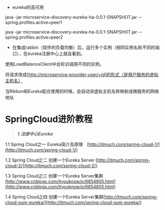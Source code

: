 * eureka的高可用

java -jar microservice-discovery-eureka-ha-0.0.1-SNAPSHOT.jar  --spring.profiles.active=peer1

java -jar microservice-discovery-eureka-ha-0.0.1-SNAPSHOT.jar  --spring.profiles.active=peer2

* 在集成rabbin（软件的负载均衡）后，运行多个实例（相同实例名称不同的端口），在eureka注册中心上就会看到。

使用LoadBalanceClient中会轮训调用不同的实例。

将请求改成\[[http://microservice-provider-user/+id\]的形式（是用户服务的虚拟主机名）](http://microservice-provider-user/+id]的形式（是用户服务的虚拟主机名）)

当Ribbon和Eureka配合使用的时候，会自动讲虚拟主机名称映射成微服务的网络地址

# SpringCloud进阶教程

> _**1.注册中心Eureka**_

  1.1 Spring Cloud之一 Eureka简介及原理　[http://itmuch.com/spring-cloud-1/](http://itmuch.com/spring-cloud-1/)

  1.2 Spring Cloud之二 创建一个Eureka Server [http://itmuch.com/spring-cloud-2/](http://itmuch.com/spring-cloud-2/)

  1.3 Spring Cloud之三 创建一个Eureka Server集群　[http://www.cnblogs.com/ityouknow/p/6854805.html](http://www.cnblogs.com/ityouknow/p/6854805.html)

  1.4 Spring Cloud之四 创建一个Eureka Server集群[http://itmuch.com/spring-cloud-sum-eureka/](http://itmuch.com/spring-cloud-sum-eureka/)



